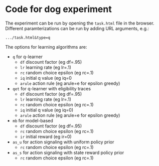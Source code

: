 # Code for dog experiment

The experiment can be run by opening the `task.html` file in the browser. Different paramterizations can be run by adding URL arguments, e.g.:
```
.../task.html&type=q
```

The options for learning algorithms are:
- `q` for q-learner
    - `df` discount factor (eg df=.95)
    - `lr` learning rate (eg lr=.1)
    - `rc` random choice epsilon (eg rc=.1)
    - `iq` initial q value (eg iq=0
    - `arule` action rule (eg arule=e for epsilon greedy)
- `qet` for q-learner with eligibility traces
    - `df` discount factor (eg df=.95)
    - `lr` learning rate (eg lr=.1)
    - `rc` random choice epsilon (eg rc=.1)
    - `iq` initial q value (eg iq=0)
    - `arule` action rule (eg arule=e for epsilon greedy)
- `mb` for model-based
    - `df` discount factor (eg df=.95)
    - `rc` random choice epsilon (eg rc=.1)
    - `ir` initial reward (eg ir=0)
- `as_u` for action signaling with uniform policy prior
    - `rc` random choice epsilon (eg rc=.1)
- `as_s` for action signaling with state reward policy prior
    - `rc` random choice epsilon (eg rc=.1)
